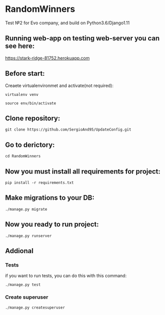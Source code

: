 # RandomWinners
Test №2 for Evo company, and build on Python3.6/Django1.11

## Running web-app on testing web-server you can see here:
https://stark-ridge-81752.herokuapp.com


## Before start:
Creaete virtualenvironmet and activate(not required):

```virtualenv venv```

`source env/bin/activate`

## Clone repository:
`git clone https://github.com/SergioAnd95/UpdateConfig.git`

## Go to derictory:
`cd RandomWinners`

## Now you must install all requirements for project:
`pip install -r requirements.txt`

## Make migrations to your DB:
`./manage.py migrate`

## Now you ready to run project:
`./manage.py runserver`

## Addional

### Tests
if you want to run tests, you can do this with this command:

`./manage.py test`

### Create superuser
`./manage.py createsuperuser`
